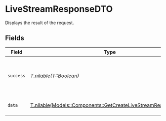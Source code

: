 # LiveStreamResponseDTO

Displays the result of the request.


## Fields

| Field                                                                                                                  | Type                                                                                                                   | Required                                                                                                               | Description                                                                                                            | Example                                                                                                                |
| ---------------------------------------------------------------------------------------------------------------------- | ---------------------------------------------------------------------------------------------------------------------- | ---------------------------------------------------------------------------------------------------------------------- | ---------------------------------------------------------------------------------------------------------------------- | ---------------------------------------------------------------------------------------------------------------------- |
| `success`                                                                                                              | *T.nilable(T::Boolean)*                                                                                                | :heavy_minus_sign:                                                                                                     | It demonstrates whether the request is successful or not.                                                              | true                                                                                                                   |
| `data`                                                                                                                 | [T.nilable(Models::Components::GetCreateLiveStreamResponseDTO)](../../models/shared/getcreatelivestreamresponsedto.md) | :heavy_minus_sign:                                                                                                     | Displays the result of the request.                                                                                    |                                                                                                                        |